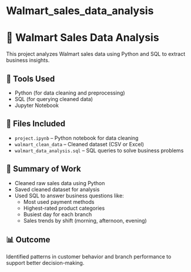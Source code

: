 # Walmart_sales_data_analysis

# 🛒 Walmart Sales Data Analysis

This project analyzes Walmart sales data using Python and SQL to extract business insights.

## 🔧 Tools Used
- Python (for data cleaning and preprocessing)
- SQL (for querying cleaned data)
- Jupyter Notebook

## 📄 Files Included
- `project.ipynb` – Python notebook for data cleaning
- `walmart_clean_data` – Cleaned dataset (CSV or Excel)
- `walmart_data_analysis.sql` – SQL queries to solve business problems

## 📌 Summary of Work
- Cleaned raw sales data using Python
- Saved cleaned dataset for analysis
- Used SQL to answer business questions like:
  - Most used payment methods
  - Highest-rated product categories
  - Busiest day for each branch
  - Sales trends by shift (morning, afternoon, evening)

## 📊 Outcome
Identified patterns in customer behavior and branch performance to support better decision-making.
